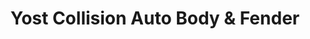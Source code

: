 ---
title: "Yost Collision Auto Body & Fender"
url: /wyandotte/yost-collision-auto-body-and-fender/
shop: car repair
---